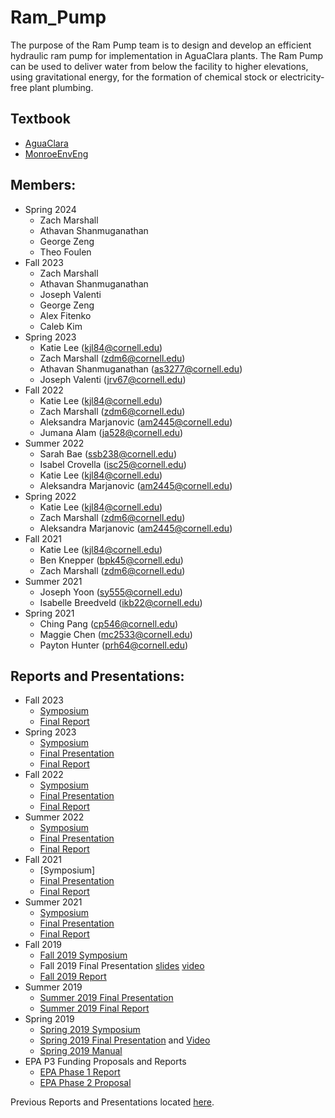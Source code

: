 # Ram_Pump

The purpose of the Ram Pump team is to design and develop an efficient hydraulic ram pump for implementation in AguaClara plants. The Ram Pump can be used to deliver water from below the facility to higher elevations, using gravitational energy, for the formation of chemical stock or electricity- free plant plumbing.

## Textbook
  - [AguaClara](https://aguaclara.github.io/Textbook/)
  - [MonroeEnvEng](https://monroews.github.io/EnvEngLabTextbook/) 
## Members:
* Spring 2024
  - Zach Marshall
  - Athavan Shanmuganathan
  - George Zeng
  - Theo Foulen
* Fall 2023
  - Zach Marshall
  - Athavan Shanmuganathan
  - Joseph Valenti
  - George Zeng
  - Alex Fitenko
  - Caleb Kim 
* Spring 2023 
  - Katie Lee (kjl84@cornell.edu)
  - Zach Marshall (zdm6@cornell.edu) 
  - Athavan Shanmuganathan (as3277@cornell.edu)
  - Joseph Valenti (jrv67@cornell.edu)
* Fall 2022 
  - Katie Lee (kjl84@cornell.edu)
  - Zach Marshall (zdm6@cornell.edu) 
  - Aleksandra Marjanovic (am2445@cornell.edu)
  - Jumana Alam (ja528@cornell.edu)
* Summer 2022
  - Sarah Bae (ssb238@cornell.edu)
  - Isabel Crovella (isc25@cornell.edu)
  - Katie Lee (kjl84@cornell.edu)
  - Aleksandra Marjanovic (am2445@cornell.edu)
* Spring 2022
  - Katie Lee (kjl84@cornell.edu)
  - Zach Marshall (zdm6@cornell.edu) 
  - Aleksandra Marjanovic (am2445@cornell.edu)
* Fall 2021 
  - Katie Lee (kjl84@cornell.edu)
  - Ben Knepper (bpk45@cornell.edu)
  - Zach Marshall (zdm6@cornell.edu) 
* Summer 2021
  - Joseph Yoon (sy555@cornell.edu)
  - Isabelle Breedveld (ikb22@cornell.edu)
* Spring 2021
  - Ching Pang (cp546@cornell.edu)
  - Maggie Chen (mc2533@cornell.edu)
  - Payton Hunter (prh64@cornell.edu)


## Reports and Presentations:
* Fall 2023
  - [Symposium](https://docs.google.com/presentation/d/1OxTtabXtDw8QZG_HIVeZ5xFHIa5HzzA7WYuFNcaaD_s/edit?usp=sharing)
  - [Final Report](https://docs.google.com/document/d/1ouPeJRfoverK7mHhfWOq_sFSTbJCSP64AgqTCOq5JTA/edit?usp=sharing)
* Spring 2023
  - [Symposium](https://docs.google.com/presentation/d/1i-FPjz0cv7m64VZNa43IdQAF8BIznVuER2wHwAsFPho/edit?usp=sharing)
  - [Final Presentation](https://docs.google.com/presentation/d/1ghtm5HOYC1jQlDMre7h-QC98Y3CLDp8U8BMvdEqO1Is/edit?usp=sharing)
  - [Final Report](https://docs.google.com/document/d/1BvUfXAWGcFyFq6O-GJXca_BkLFcuGbCuDVdjL11mZNU/edit?usp=sharing)
* Fall 2022
  - [Symposium](https://docs.google.com/presentation/d/1u-A8uqUGs40Ltnx6oCJ12UC0Mailrc2k7W_nJDK9mUM/edit?usp=sharing)
  - [Final Presentation](https://docs.google.com/presentation/d/1N36Lgk9xLr7rKRsrVGnP916JRfEWqGWdV3w9EYFT-H0/edit?usp=sharing)
  - [Final Report](https://docs.google.com/document/d/1f9BwaHEZWg9txgWG89v7tc6E_6FqjkXuGGfoRTvDkRk/edit?usp=sharing)
* Summer 2022
  - [Symposium](https://docs.google.com/presentation/d/115F6u_GbZ3tbG6mKWQAWQTF79DyavFNaeqpbZbNgrac/edit?usp=sharing)
  - [Final Presentation](https://docs.google.com/presentation/d/1y4xazAJKk9BxxRhce2V3IXaFtLosc2ZCqVzERAFK43M/edit?usp=sharing)
  - [Final Report](https://github.com/AguaClara/ram_pump/blob/784b004c7115e1040a5d5708d5d5f49921d451ec/Summer_2022_Final_Report.ipynb)
* Fall 2021
  - [Symposium]
  - [Final Presentation](https://docs.google.com/presentation/d/1QySW7qUupVJps2teKwTu4sadjjizfslFLi6FzUc5sCM/edit#slide=id.g1d8aa0ef8d_0_11)
  - [Final Report](https://github.com/AguaClara/ram_pump/blob/master/Fall%202021/RamPumpFall2021FinalReport.ipynb)
* Summer 2021
  - [Symposium](https://docs.google.com/presentation/d/1XAiQRA7p37IpuA177Ljt8DZYsax3vUcmKqthTQuTjao/edit#slide=id.g346a079b2f_0_0)
  - [Final Presentation](https://docs.google.com/presentation/d/1b2s_OeJ68mcA10aVtzwzTZKlM2XfGoOnPsM6-5d8uZg/edit#slide=id.g346a079b2f_0_0)
  - [Final Report](https://github.com/AguaClara/ram_pump/blob/master/Ram_Pump_Summer_2021_Final_Report.ipynb)
* Fall 2019 
  - [Fall 2019 Symposium](https://docs.google.com/presentation/d/1xWnC1hlAAUfTFmPhqg86_vTxD9BcDdH1_-SWh9mL4-I/edit?usp=sharing)
  - Fall 2019 Final Presentation [slides](https://docs.google.com/presentation/d/1DK62tF6HaamWnW9ErweeVLIrRUycSt9FDMm1LjnB258/edit?usp=sharing) [video](https://www.youtube.com/watch?v=ryRYZ0GP5eg)
  - [Fall 2019 Report](https://github.com/AguaClara/ram_pump/blob/master/Fall%202019/RamPump2019Fall.ipynb)
* Summer 2019
  - [Summer 2019 Final Presentation](https://docs.google.com/presentation/d/1MGMAAhs1hRctao3UH0W7FeYJ1ZQ6CGAHzZlRKbTA6f4/edit#slide=id.g5e700b36f2_0_4)
  - [Summer 2019 Final Report](https://github.com/AguaClara/ram_pump/blob/master/Summer%202019/RamPump2019Summer.ipynb)
* Spring 2019 
  - [Spring 2019 Symposium](https://docs.google.com/presentation/d/19q1i_l3YYJKl5zQqCVidEQOdI2u5rMGSeoI-LPZ3JbM/edit?usp=sharing)
  - [Spring 2019 Final Presentation](https://docs.google.com/presentation/d/1N_fBzQMZ67eLk3sFCLR7PwzmIJhS_xj7ygy3AQbQ6FY/edit?usp=sharing) and [Video](https://youtu.be/nkcvHy91EzU)
  - [Spring 2019 Manual](https://github.com/AguaClara/ram_pump/blob/master/Spring%202019/Spring2019RamPump.pdf)
* EPA P3 Funding Proposals and Reports
  - [EPA Phase 1 Report](https://github.com/AguaClara/ram_pump/blob/master/EPA_reports/Ram%20Pump%20EPA%20Phase%20I%20Final%20Report.pdf)
  - [EPA Phase 2 Proposal](https://github.com/AguaClara/ram_pump/blob/master/EPA_reports/EPA%20PHASE%20II%20PROJECT%20REPORT%20FINAL%20(2).pdf)

Previous Reports and Presentations located [here](https://github.com/AguaClara/ram_pump/wiki/Previous-Reports-and-Presentations).
